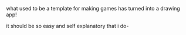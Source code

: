 what used to be a template for making games has turned into a drawing app!

it should be so easy and self explanatory that i do-
